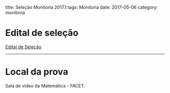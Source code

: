 title: Seleção Monitoria 2017.1
tags: Monitoria
date: 2017-05-06
category: monitoria

# Edital de seleção
[Edital de Seleção]({filename}/arquivos/edital-monitoria-2017-1.pdf)

---

# Local da prova
Sala de vídeo da Matemática - FACET.
